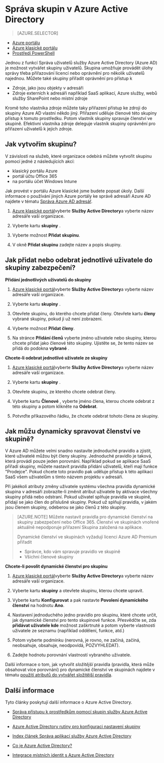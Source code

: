 <properties
    pageTitle="Správa skupin v Azure Active Directory | Microsoft Azure"
    description="Informace o vytváření a Správa skupin pro správu uživatelů Azure pomocí služby Azure Active Directory."
    services="active-directory"
    documentationCenter=""
    authors="curtand"
    manager="femila"
    editor=""/>

<tags
    ms.service="active-directory"
    ms.workload="identity"
    ms.tgt_pltfrm="na"
    ms.devlang="na"
    ms.topic="get-started-article"
    ms.date="09/29/2016"
    ms.author="curtand"/>


# <a name="managing-groups-in-azure-active-directory"></a>Správa skupin v Azure Active Directory

> [AZURE.SELECTOR]
- [Azure portálu](active-directory-groups-create-azure-portal.md)
- [Azure klasické portálu](active-directory-accessmanagement-manage-groups.md)
- [Prostředí PowerShell](active-directory-accessmanagement-groups-settings-v2-cmdlets.md)


Jednou z funkcí Správa uživatelů služby Azure Active Directory (Azure AD) je možnost vytvářet skupiny uživatelů. Skupina umožňuje provádět úlohy správy třeba přiřazování licencí nebo oprávnění pro několik uživatelů najednou. Můžete také skupiny přiřadit oprávnění pro přístup k

- Zdroje, jako jsou objekty v adresáři
- Zdroje externích k adresáři například SaaS aplikací, Azure služby, webů služby SharePoint nebo místní zdroje

Kromě toho vlastníka zdroje můžete taky přiřazení přístup ke zdroji do skupiny Azure AD vlastní někdo jiný. Přiřazení uděluje členové této skupiny přístup k tomuto prostředku. Potom vlastník skupiny spravuje členství ve skupině. Efektivní vlastníka zdroje deleguje vlastník skupiny oprávnění pro přiřazení uživatelů k jejich zdroje.

## <a name="how-do-i-create-a-group"></a>Jak vytvořím skupinu?

V závislosti na služeb, které organizace odebírá můžete vytvořit skupinu pomocí jedné z následujících akcí:
- klasický portálu Azure
- portál účtu Office 365
- na portálu účet Windows Intune

Jak provést v portálu Azure klasické jsme budete popsat úkoly. Další informace o používání jiných Azure portály ke správě adresáři Azure AD najdete v tématu [Správa Azure AD adresář](active-directory-administer.md).

1. [Azure klasické portál](https://manage.windowsazure.com)vyberte **Služby Active Directory**a vyberte název adresáře vaší organizace.

2. Vyberte kartu **skupiny** .

3. Vyberte možnost **Přidat skupinu**.

4. V okně **Přidat skupinu** zadejte název a popis skupiny.


## <a name="how-do-i-add-or-remove-individual-users-in-a-security-group"></a>Jak přidat nebo odebrat jednotlivé uživatele do skupiny zabezpečení?

**Přidání jednotlivých uživatelů do skupiny**

1. [Azure klasické portál](https://manage.windowsazure.com)vyberte **Služby Active Directory**a vyberte název adresáře vaší organizace.

2. Vyberte kartu **skupiny** .

3. Otevřete skupinu, do kterého chcete přidat členy. Otevřete kartu **členy** vybrané skupiny, pokud ji už není zobrazení.

4. Vyberte možnost **Přidat členy**.

5. Na stránce **Přidání členů** vyberte jméno uživatele nebo skupiny, kterou chcete přidat jako členové této skupiny. Ujistěte se, že tento název se přidá do podokna **vybrané** .


**Chcete-li odebrat jednotlivé uživatele ze skupiny**

1. [Azure klasické portál](https://manage.windowsazure.com)vyberte **Služby Active Directory**a vyberte název adresáře vaší organizace.

2. Vyberte kartu **skupiny** .

3. Otevřete skupinu, ze kterého chcete odebrat členy.

4. Vyberte kartu **Členové** , vyberte jméno člena, kterou chcete odebrat z této skupiny a potom klikněte na **Odebrat**.

6. Potvrďte příkazového řádku, že chcete odebrat tohoto člena ze skupiny.


## <a name="how-can-i-manage-the-membership-of-a-group-dynamically"></a>Jak můžu dynamicky spravovat členství ve skupině?

V Azure AD můžete velmi snadno nastavíte jednoduché pravidlo a zjistit, které uživatelé můžou být členy skupiny. Jednoduché pravidlo je taková, která provádí pouze jeden porovnání. Například pokud se aplikace SaaS přiřadí skupiny, můžete nastavit pravidla přidání uživatelů, kteří mají funkce "Prodejce". Pokud chcete toto pravidlo pak uděluje přístup k této aplikaci SaaS všem uživatelům s tímto názvem projektu v adresáři.

Při jakékoli atributy změny uživatele systému všechna pravidla dynamické skupina v adresáři zobrazíte-li změnit atribut uživatele by aktivace všechny skupiny přidá nebo odstraní. Pokud uživatel splňuje pravidla ve skupině, přidají se jako člen do příslušné skupiny. Pokud už splňují pravidla, v jakém jsou členem skupiny, odeberou se jako členů z této skupiny.

> [AZURE.NOTE] Můžete nastavit pravidla pro dynamické členství na skupiny zabezpečení nebo Office 365. Členství ve skupinách vnořené aktuálně nepodporuje přiřazení Skupina založená na aplikace.
>
> Dynamické členství ve skupinách vyžadují licenci Azure AD Premium přiřadit
>
> - Správce, kdo vám spravuje pravidlo ve skupině
> - Všichni členové skupiny

**Chcete-li povolit dynamické členství pro skupinu**

1. [Azure klasické portál](https://manage.windowsazure.com)vyberte **Služby Active Directory**a vyberte název adresáře vaší organizace.

2. Vyberte kartu **skupiny** a otevřete skupinu, kterou chcete upravit.

3. Vyberte kartu **Konfigurovat** a pak nastavte **Povolení dynamického členství** na hodnotu **Ano**.

4. Nastavení jednoduchého jedno pravidlo pro skupinu, které chcete určit, jak dynamické členství pro tento skupinové funkce. Přesvědčte se, zda **přidávat uživatele kde** možnost zaškrtnuté a potom vyberte vlastnosti uživatele ze seznamu (například oddělení, funkce, atd.)

5. Potom vyberte podmínku (nerovná, je rovno, ne začíná, začíná, neobsahuje, obsahuje, neodpovídá, POZVYHLEDAT).

6. Zadejte hodnotu porovnání vlastností vybraného uživatele.

Další informace o tom, jak vytvořit *složitější* pravidla (pravidla, která může obsahovat více porovnání) pro dynamické členství ve skupinách najdete v tématu [použití atributů do vytvářet složitější pravidla](active-directory-accessmanagement-groups-with-advanced-rules.md).

## <a name="additional-information"></a>Další informace

Tyto články poskytují další informace o Azure Active Directory.

* [Správa přístupu k prostředkům pomocí skupin služby Azure Active Directory](active-directory-manage-groups.md)

* [Azure Active Directory rutiny pro konfiguraci nastavení skupiny](active-directory-accessmanagement-groups-settings-cmdlets.md)

* [Index článek Správa aplikací služby Azure Active Directory](active-directory-apps-index.md)

* [Co je Azure Active Directory?](active-directory-whatis.md)

* [Integrace místních identit s Azure Active Directory](active-directory-aadconnect.md)
